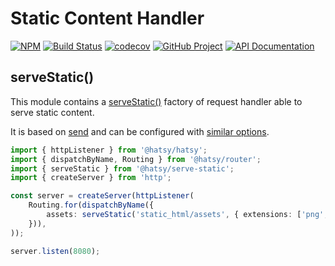 Static Content Handler
======================

[![NPM][npm-image]][npm-url]
[![Build Status][build-status-img]][build-status-link]
[![codecov][codecov-image]][codecov-url]
[![GitHub Project][github-image]][github-url]
[![API Documentation][api-docs-image]][API documentation]

[npm-image]: https://img.shields.io/npm/v/@hatsy/serve-static.svg?logo=npm
[npm-url]: https://www.npmjs.com/package/@hatsy/serve-static
[build-status-img]: https://github.com/hatsyjs/serve-static:Build/badge.svg
[build-status-link]: https://github.com/hatsyjs/serve-static/actions?query=workflow:Build
[codecov-image]: https://codecov.io/gh/hatsyjs/serve-statis/branch/master/graph/badge.svg
[codecov-url]: https://codecov.io/gh/hatsyjs/serve-static
[github-image]: https://img.shields.io/static/v1?logo=github&label=GitHub&message=project&color=informational
[github-url]: https://github.com/hatsyjs/serve-static
[api-docs-image]: https://img.shields.io/static/v1?logo=typescript&label=API&message=docs&color=informational
[API documentation]: https://hatsyjs.github.io/serve-static


serveStatic()
-------------

This module contains a [serveStatic()] factory of request handler able to serve static content.

It is based on [send] and can be configured with [similar options][ServeStaticConfig].

```typescript
import { httpListener } from '@hatsy/hatsy';
import { dispatchByName, Routing } from '@hatsy/router';
import { serveStatic } from '@hatsy/serve-static';
import { createServer } from 'http';

const server = createServer(httpListener(
    Routing.for(dispatchByName({
        assets: serveStatic('static_html/assets', { extensions: ['png', 'jpeg', 'gif'] }),
    })),
));

server.listen(8080);
```

[send]: https://www.npmjs.com/package/send 
[serveStatic()]: https://hatsyjs.github.io/kit/modules/@hatsy_serve-static.html#serveStatic
[ServeStaticConfig]: https://hatsyjs.github.io/kit/interfaces/@hatsy_serve-static.ServeStaticConfig.html
